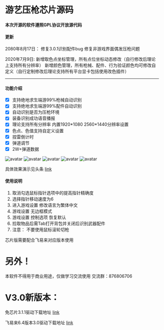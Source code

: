 # **游艺压枪芯片源码**

#### 本次开源的软件遵照GPL协议开放源代码

#### 更新
2080年8月17日：
修复3.0.1识别配件bug
修复非游戏界面偶发压枪问题

2020年7月9日:
新增取色点坐标管理，所有点位坐标动态修改（自行修改后理论上支持所有分辨率）
新增颜色管理，所有枪械、配件、行为验证颜色均可修改自定义（自行定制修改后理论支持所有平台显卡包括使用改色插件）

---
#### 功能介绍

- [x] 支持绝地求生端游99%枪械自动识别
- [x] 支持绝地求生端游99%配件自动识别
- [x] 自动识别是否为压枪环境
- [x] 装备识别成功语音播报
- [x] 理论支持所有分辨率 内置1920\*1080 2560\*1440分辨率设置
- [x] 色点、色值支持自定义设置
- [x] 捏雷倒计时
- [x] 弹道调节
- [x] 2W+弹道数据

![avatar](https://s1.ax1x.com/2020/07/09/UearjJ.png)
![avatar](https://s1.ax1x.com/2020/07/09/UeaDc4.png)
![avatar](https://s1.ax1x.com/2020/07/09/UeadhT.png)
![avatar](https://s1.ax1x.com/2020/07/09/Uea09U.png)
![avatar](https://s1.ax1x.com/2020/07/09/UeaB3F.png)

具体效果演示见头条
[link](https://m.toutiaoimg.cn/group/6820354437060493838/?app=news_article&timestamp=1589533908&group_id=6820354437060493838)

#### 使用说明

1. 取消勾选鼠标指针选项中的提高指针精确度
2. 选择指针移动速度为6
3. 进入游戏设置 修改语言为繁体中文
4. 游戏设置 无边框模式
5. 游戏设置 控制选项 恢复默认
6. 捡取物品后需Tab打开背包并关闭后识别武器配件
7. 注意： 不要使用鼠标滚轮切枪

芯片版需要配合飞易来对应版本使用

# **另外！**
本软件不得用于商业用途，仅做学习交流使用
交流群：876806706

# **V3.0新版本：**
免芯片3.1.1驱动下载地址 [link](https://wws.lanzous.com/iUtVafpa3be)

飞易来6.4版本3.0驱动下载地址 [link](https://wws.lanzous.com/ij83nefzfyd)
